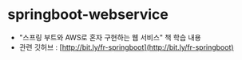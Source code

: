 # springboot-webservice

- "스프링 부트와 AWS로 혼자 구현하는 웹 서비스" 책 학습 내용
- 관련 깃허브 : [http://bit.ly/fr-springboot](http://bit.ly/fr-springboot)
